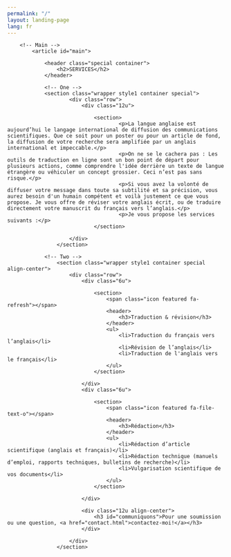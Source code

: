 ```yaml
---
permalink: "/"
layout: landing-page
lang: fr
---
```


		<!-- Main -->
			<article id="main">

				<header class="special container">
					<h2>SERVICES</h2>
				</header>

				<!-- One -->
				<section class="wrapper style1 container special">
						<div class="row">
							<div class="12u">
							
								<section>
										<p>​​La langue anglaise est aujourd’hui le langage international de diffusion des communications scientifiques. Que ce soit pour un poster ou pour un article de fond, la diffusion de votre recherche sera amplifiée par un anglais international et impeccable.</p>
										<p>On ne se le cachera pas : Les outils de traduction en ligne sont un bon point de départ pour plusieurs actions, comme comprendre l'idée derrière un texte de langue étrangère ou véhiculer un concept grossier. Ceci n’est pas sans risque.</p>
										<p>Si vous avez la volonté de diffuser votre message dans toute sa subtilité et sa précision, vous aurez besoin d'un humain compétent et voilà justement ce que vous propose. Je vous offre de réviser votre anglais écrit, ou de traduire directement votre manuscrit du français vers l’anglais.</p>
										<p>Je vous propose les services suivants :</p>
								</section>
							
						</div>
					</section>
				
				<!-- Two -->
					<section class="wrapper style1 container special align-center">
						<div class="row">
							<div class="6u">
							
								<section>
									<span class="icon featured fa-refresh"></span>
									<header>
										<h3>Traduction & révision</h3>
									</header>
									<ul>
										<li>Traduction du français vers l’anglais​</li>
										<li>Révision de l’anglais​</li>
										<li>Traduction de l'anglais vers le français</li>
									</ul>
								</section>
							
							</div>
							<div class="6u">
							
								<section>
									<span class="icon featured fa-file-text-o"></span>
									<header>
										<h3>Rédaction</h3>
									</header>
									<ul>
										<li>Rédaction d’article scientifique (anglais et français)</li>
										<li>Rédaction technique (manuels d’emploi, rapports techniques, bulletins de recherche)</li>
										<li>Vulgarisation scientifique de vos documents</li>
									</ul>
								</section>
							
							</div>

							<div class="12u align-center">
								<h3 id="communiquons">Pour une soumission ou une question, <a href="contact.html">contactez-moi!</a></h3>
							</div>
							
						</div>
					</section>
